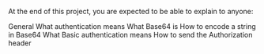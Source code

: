 At the end of this project, you are expected to be able to explain to anyone:

General
What authentication means
What Base64 is
How to encode a string in Base64
What Basic authentication means
How to send the Authorization header

